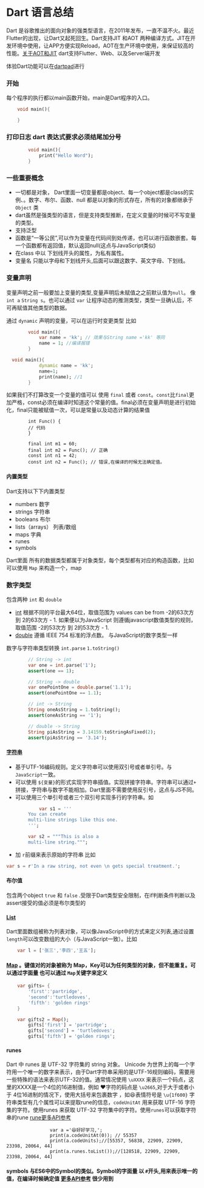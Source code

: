 # Dart 语言总结


Dart 是谷歌推出的面向对象的强类型语言，在2011年发布，一直不温不火。最近Flutter的出现，让Dart又起死回生。Dart支持JIT 和AOT 两种编译方式。JIT在开发环境中使用，让APP方便实现Reload，AOT在生产环境中使用，来保证较高的性能。[关于AOT和JIT](https://blog.csdn.net/h1130189083/article/details/78302502) dart支持Flutter、Web、以及Server端开发

体验Dart功能可以在[dartpad](https://dartpad.dartlang.org/)进行

### 开始

每个程序的执行都以main函数开始，main是Dart程序的入口。


``` dart
    void main(){

    }
```

### 打印日志 dart 表达式要求必须结尾加分号

``` dart
        void main(){
            print("Hello Word");
        }
```
### 一些重要概念
- 一切都是对象， Dart里面一切变量都是object、每一个object都是class的实例、。数字、布尔、函数、null 都是以对象的形式存在，所有的对象都继承于 `Object` 类
- dart虽然是强类型的语言，但是支持类型推断，在定义变量的时候可不写变量的类型。
-  支持泛型
- 函数是“一等公民”,可以作为变量在代码间到处传递，也可以进行函数嵌套。每一个函数都有返回值，默认返回null(这点与JavaScript类似)
-  在class 中以 下划线开头的属性，为私有属性。
- 变量名 只能以字母和下划线开头,后面可以跟这数字、英文字母、下划线。

### 变量声明

变量声明之前一般要加上变量的类型,变量声明后未赋值之之前默认值为`null`。 像 `int a` `String s`。也可以通过 `var` 让程序动态的推测类型，类型一旦确认后，不可再赋值其他类型的数据。

通过 `dynamic` 声明的变量，可以在运行时变更类型 比如
``` dart
        void main(){
            var name = 'kk'; // 效果与String name ='kk' 等同
            name = 1; //编译报错
        }
```
``` dart
  void main(){
            dynamic name = 'kk';
            name=1;
            print(name); //1
        }
```
如果我们不打算改变一个变量的值可以 使用 `final` 或者 `const`。`const`比`final`更加严格，const必须在编译时知道这个常量的值。final必须在变量声明是进行初始化，final只能被赋值一次，可以是常量以及动态计算的结果值
```
        int Func() {
        // 代码
        }

        final int m1 = 60;
        final int m2 = Func(); // 正确
        const int n1 = 42;
        const int n2 = Func(); // 错误,在编译的时候无法确定值。
```

#### 内置类型
Dart支持以下下内置类型

- numbers 数字
- strings 字符串
- booleans 布尔
- lists（arrays） 列表/数组
- maps 字典
- runes
- symbols

Dart里面 所有的数据类型都属于对象类型，每个类型都有对应的构造函数，比如可以使用 `Map` 来构造一个，map

### 数字类型 
包含两种 `int` 和 `double`
- [int](https://api.dartlang.org/stable/2.1.0/dart-core/int-class.html)  根据不同的平台最大64位，取值范围为 values can be from -2的63次方 到 2的63次方 - 1. 如果便以为JavaScript 则遵循javascript数值类型的规则，取值范围 -2的53次方 到 2的53次方 - 1.
- [double](https://api.dartlang.org/stable/2.1.0/dart-core/double-class.html) 遵循 IEEE 754 标准的浮点数。 与JavaScript的数字类型一样

数字与字符串类型转换 `int.parse` `1.toString()`
``` dart
        // String -> int
        var one = int.parse('1');
        assert(one == 1);

        // String -> double
        var onePointOne = double.parse('1.1');
        assert(onePointOne == 1.1);

        // int -> String
        String oneAsString = 1.toString();
        assert(oneAsString == '1');

        // double -> String
        String piAsString = 3.14159.toStringAsFixed(2);
        assert(piAsString == '3.14');
```
#### [字符串](https://api.dartlang.org/stable/2.1.0/dart-core/String-class.html)
- 基于UTF-16编码规则。定义字符串可以使用双引号或者单引号。与`JavaScript`一致。
- 可以使用 `${变量}`的形式实现字符串插值。实现拼接字符串。字符串可以通过`+` 拼接，字符串与数字不能相加。Dart里面不需要使用反引号，这点与JS不同。
- 可以使用三个单引号或者三个双引号实现多行的字符串。如

``` dart
            var s1 = '''
        You can create
        multi-line strings like this one.
        ''';

        var s2 = """This is also a
        multi-line string.""";
```
- 加 `r`前缀来表示原始的字符串 比如

```dart
var s = r'In a raw string, not even \n gets special treatment.';
```

#### 布尔值
包含两个object `true` 和 `false` .受限于Dart类型安全限制，在if判断条件判断以及assert接受的值必须是布尔类型的

#### [List](https://api.dartlang.org/stable/2.1.0/dart-core/List-class.html)
Dart里面数组被称为列表对象，可以像JavaScript中的方式来定义列表,通过设置`length`可以改变数组的大小（与JavaScript一致）。比如

```  dart
    var l = ['张三','李四','王五'];
```

#### [Map](https://api.dartlang.org/stable/2.1.0/dart-core/Map-class.html) 。键值对的对象被称为 Map，Key可以为任何类型的对象，但不能重复。可以通过字面量 也可以通过 `Map`关键字来定义

``` dart
    var gifts= {
        'first':'partridge',
        'second':'turtledoves',
        'fifth': 'golden rings'
    }

    var gifts2 = Map();
        gifts['first'] = 'partridge';
        gifts['second'] = 'turtledoves';
        gifts['fifth'] = 'golden rings';
```
####  runes
Dart 中 runes 是 UTF-32 字符集的 string 对象。
Unicode 为世界上的每一个字符用一个唯一的数字来表示，由于Dart字符串采用的是UTF-16规则编码，需要用一些特殊的语法来表示UTF-32的值。通常情况使用 `\uXXXX` 来表示一个码点，这里的XXXX是一个4位的16进制值，例如 ♥字符的码点是 `\u2665`,对于大于或者小于 4位16进制的情况下，使用大括号来包裹数字 ，如😆表情符号是 `\u{1f600}`
字符串类型有几个属性可以来提取rune的信息，`codeUnitAt`  用来获取 UTF-16 字符集的字符。使用runes 来获取 UTF-32 字符集中的字符。使用`runes`可以获取字符串的rune  [rune更多API参考](https://api.dartlang.org/stable/2.1.0/dart-core/Runes-class.html)

```
                var a ='😆好好学习,';
     			print(a.codeUnitAt(0)); // 55357
                print(a.codeUnits);//[55357, 56838, 22909, 22909, 23398, 20064, 44]
     			print(a.runes.toList());//[128518, 22909, 22909, 23398, 20064, 44]
```

#### symbols 与ES6中的Symbol的类似。Symbol的字面量 以 `#`开头,用来表示唯一的值，在编译时候确定值 [更多API参考](https://api.dartlang.org/stable/2.1.0/dart-core/Symbol-class.html) 很少用到
